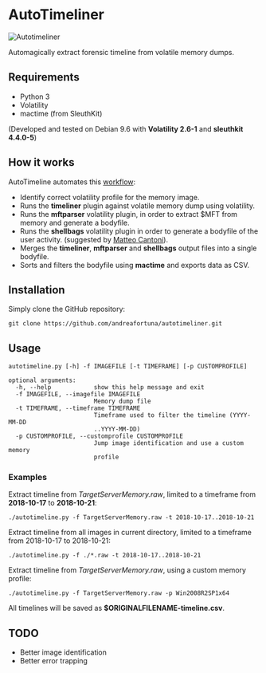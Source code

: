 # AutoTimeliner

![Autotimeliner](https://i2.wp.com/www.andreafortuna.org/wp-content/uploads/2018/11/autotimeliner.gif)

Automagically extract forensic timeline from volatile memory dumps.


## Requirements

- Python 3
- Volatility
- mactime (from SleuthKit)

(Developed and tested on Debian 9.6 with **Volatility 2.6-1** and **sleuthkit 4.4.0-5**)

## How it works

AutoTimeline automates this [workflow](https://www.andreafortuna.org/dfir/forensic-timeline-creation-my-own-workflow/):

- Identify correct volatility profile for the memory image.
- Runs the **timeliner** plugin against volatile memory dump using volatility. 
- Runs the **mftparser** volatility plugin, in order to extract $MFT from memory and generate a bodyfile. 
- Runs the **shellbags** volatility plugin in order to generate a bodyfile of the user activity. (suggested by [Matteo Cantoni](https://github.com/mcantoni)). 
- Merges the **timeliner**, **mftparser** and **shellbags** output files into a single bodyfile. 
- Sorts and filters the bodyfile using **mactime** and exports data as CSV.

## Installation

Simply clone the GitHub repository:

`git clone https://github.com/andreafortuna/autotimeliner.git`


## Usage

```
autotimeline.py [-h] -f IMAGEFILE [-t TIMEFRAME] [-p CUSTOMPROFILE]

optional arguments:
  -h, --help            show this help message and exit
  -f IMAGEFILE, --imagefile IMAGEFILE
                        Memory dump file
  -t TIMEFRAME, --timeframe TIMEFRAME
                        Timeframe used to filter the timeline (YYYY-MM-DD
                        ..YYYY-MM-DD)
  -p CUSTOMPROFILE, --customprofile CUSTOMPROFILE
                        Jump image identification and use a custom memory
                        profile
```

### Examples

Extract timeline from *TargetServerMemory.raw*, limited to a timeframe from **2018-10-17** to **2018-10-21**:

`./autotimeline.py -f TargetServerMemory.raw -t 2018-10-17..2018-10-21`

Extract timeline from all images in current directory, limited to a timeframe from 2018-10-17 to 2018-10-21:

`./autotimeline.py -f ./*.raw -t 2018-10-17..2018-10-21`

Extract timeline from *TargetServerMemory.raw*, using a custom memory profile:

`./autotimeline.py -f TargetServerMemory.raw -p Win2008R2SP1x64`

All timelines will be saved as **$ORIGINALFILENAME-timeline.csv**.


## TODO

- Better image identification
- Better error trapping


